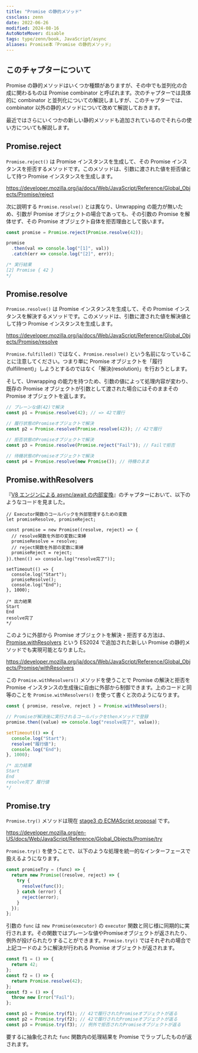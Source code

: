 ```yaml
---
title: "Promise の静的メソッド"
cssclass: zenn
date: 2022-06-26
modified: 2024-08-16
AutoNoteMover: disable
tags: type/zenn/book, JavaScript/async
aliases: Promise本『Promise の静的メソッド』
---
```


## このチャプターについて

Promise の静的メソッドはいくつか種類がありますが、その中でも並列化の合成に関わるものは Promise combinator と呼ばれます。次のチャプターでは具体的に combinator と並列化についての解説しましすが、このチャプターでは、combinator 以外の静的メソッドについて改めて解説しておきます。

最近ではさらにいくつかの新しい静的メソッドも追加されているのでそれらの使い方についても解説します。

## Promise.reject

`Promise.reject()` は Promise インスタンスを生成して、その Promise インスタンスを拒否するメソッドです。このメソッドは、引数に渡された値を拒否値として持つ Promise インスタンスを生成します。

https://developer.mozilla.org/ja/docs/Web/JavaScript/Reference/Global_Objects/Promise/reject

次に説明する `Promise.resolve()` とは異なり、Unwrapping の能力が無いため、引数が Promise オブジェクトの場合であっても、その引数の Promise を解体せず、その Promise オブジェクト自体を拒否理由として扱います。

```js
const promise = Promise.reject(Promise.resolve(42));

promise
  .then(val => console.log("[1]", val))
  .catch(err => console.log("[2]", err));

/* 実行結果
[2] Promise { 42 }
*/
```

## Promise.resolve

`Promise.resolve()` は Promise インスタンスを生成して、その Promise インスタンスを解決するメソッドです。このメソッドは、引数に渡された値を解決値として持つ Promise インスタンスを生成します。

https://developer.mozilla.org/ja/docs/Web/JavaScript/Reference/Global_Objects/Promise/resolve

`Promise.fulfilled()` ではなく、`Promise.resolve()` という名前になっていることに注意してください。つまり単に Promise オブジェクトを「履行(fulfillment)」しようとするのではなく「解決(resolution)」を行おうとします。

そして、Unwrapping の能力を持つため、引数の値によって処理内容が変わり、既存の Promise オブジェクトが引数として渡された場合にはそのままその Promise オブジェクトを返します。

```js
// プレーンな値(42)で解決
const p1 = Promise.resolve(42); // => 42で履行

// 履行状態のPromiseオブジェクトで解決
const p2 = Promise.resolve(Promise.resolve(42)); // 42で履行

// 拒否状態のPromiseオブジェクトで解決
const p3 = Promise.resolve(Promise.reject("Fail")); // Failで拒否

// 待機状態のPromiseオブジェクトで解決
const p4 = Promise.resolve(new Promise()); // 待機のまま
```

## Promise.withResolvers

『[V8 エンジンによる async/await の内部変換](15-epasync-v8-converting#return-await-promiseresolve42-の場合)』のチャプターにおいて、以下のようなコードを見ました。

```js:Promiseを外から解決・拒否する方法
// Executor関数のコールバックを外部管理するための変数
let promiseResolve, promiseReject;

const promise = new Promise((resolve, reject) => {
  // resolve関数を外部の変数に束縛
  promiseResolve = resolve;
  // reject関数を外部の変数に束縛
  promiseReject = reject;
}).then(() => console.log("resolve完了"));

setTimeout(() => {
  console.log("Start");
  promiseResolve();
  console.log("End");
}, 1000);

/* 出力結果
Start
End
resolve完了
*/
```

このように外部から Promise オブジェクトを解決・拒否する方法は、[Promise.withResolvers](https://developer.mozilla.org/ja/docs/Web/JavaScript/Reference/Global_Objects/Promise/withResolvers) という ES2024 で追加された新しい Promise の静的メソッドでも実現可能となりました。

https://developer.mozilla.org/ja/docs/Web/JavaScript/Reference/Global_Objects/Promise/withResolvers

この `Promise.withResolvers()` メソッドを使うことで Promise の解決と拒否を Promise インスタンスの生成後に自由に外部から制御できます。上のコードと同等のことを `Promise.withResolvers()` を使って書くと次のようになります。

```js
const { promise, resolve, reject } = Promise.withResolvers();

// Promiseが解決後に実行されるコールバックをthenメソッドで登録
promise.then((value) => console.log("resolve完了", value));

setTimeout(() => {
  console.log("Start");
  resolve("履行値");
  console.log("End");
}, 1000);

/* 出力結果
Start
End
resolve完了 履行値
*/
```

## Promise.try

`Promise.try()` メソッドは現在 [stage3 の ECMAScript proposal](https://github.com/tc39/proposal-promise-try) です。

https://developer.mozilla.org/en-US/docs/Web/JavaScript/Reference/Global_Objects/Promise/try

`Promise.try()` を使うことで、以下のような処理を統一的なインターフェースで扱えるようになります。

```js
const promiseTry = (func) => {
  return new Promise((resolve, reject) => {
    try {
      resolve(func());
    } catch (error) {
      reject(error);
    }
  });
};
```

引数の `func` は `new Promise(executor)` の `executor` 関数と同じ様に同期的に実行されます。その関数ではプレーンな値やPromiseオブジェクトが返されたり、例外が投げられたりすることができます。`Promise.try()` ではそれぞれの場合で上記コードのように解決が行われる Promise オブジェクトが返されます。

```js
const f1 = () => {
  return 42;
};
const f2 = () => {
  return Promise.resolve(42);
};
const f3 = () => {
  throw new Error("Fail");
};

const p1 = Promise.try(f1); // 42で履行されたPromiseオブジェクトが返る
const p2 = Promise.try(f2); // 42で履行されたPromiseオブジェクトが返る
const p3 = Promise.try(f3); // 例外で拒否されたPromiseオブジェクトが返る
```

要するに抽象化された `func` 関数内の処理結果を Promise でラップしたものが返されます。
